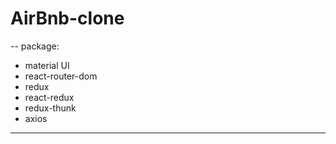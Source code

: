 # AirBnb-clone
-- package:

- material UI
- react-router-dom
- redux
- react-redux
- redux-thunk
- axios
- ------
